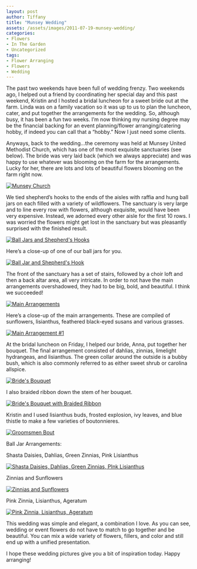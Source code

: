 ```yaml
---
layout: post
author: Tiffany
title: "Munsey Wedding"
assets: /assets/images/2011-07-19-munsey-wedding/
categories: 
- Flowers
- In The Garden
- Uncategorized
tags: 
- Flower Arranging
- Flowers
- Wedding
---
```


The past two weekends have been full of wedding frenzy. Two weekends ago, I helped out a friend by coordinating her special day and this past weekend, Kristin and I hosted a bridal luncheon for a sweet bride out at the farm. Linda was on a family vacation so it was up to us to plan the luncheon, cater, and put together the arrangements for the wedding. So, although busy, it has been a fun two weeks. I’m now thinking my nursing degree may be the financial backing for an event planning/flower arranging/catering hobby, if indeed you can call that a “hobby.” Now I just need some clients.

Anyways, back to the wedding…the ceremony was held at Munsey United Methodist Church, which has one of the most exquisite sanctuaries (see below). The bride was very laid back (which we always appreciate) and was happy to use whatever was blooming on the farm for the arrangements. Lucky for her, there are lots and lots of beautiful flowers blooming on the farm right now.

[![](jekyll_uploads/2011/07/mushrooms-wedding-zucchini-192-575x356.jpg "Munsey Church")](http://www.sweetpeonies.com/2011/07/munsey-wedding/mushrooms-wedding-zucchini-192/)

We tied shepherd’s hooks to the ends of the aisles with raffia and hung ball jars on each filled with a variety of wildflowers. The sanctuary is very large and to line every row with flowers, although exquisite, would have been very expensive. Instead, we adorned every other aisle for the first 10 rows. I was worried the flowers might get lost in the sanctuary but was pleasantly surprised with the finished result.

[![](jekyll_uploads/2011/07/mushrooms-wedding-zucchini-184-575x381.jpg "Ball Jars and Shepherd's Hooks")](http://www.sweetpeonies.com/2011/07/munsey-wedding/mushrooms-wedding-zucchini-184/)

Here’s a close-up of one of our ball jars for you.

[![](jekyll_uploads/2011/07/mushrooms-wedding-zucchini-1811-575x381.jpg "Ball Jar and Shepherd's Hook")](http://www.sweetpeonies.com/2011/07/munsey-wedding/mushrooms-wedding-zucchini-181-2/)

The front of the sanctuary has a set of stairs, followed by a choir loft and then a back altar area, all very intricate. In order to not have the main arrangements overshadowed, they had to be big, bold, and beautiful. I think we succeeded!

[![](jekyll_uploads/2011/07/mushrooms-wedding-zucchini-1441-575x381.jpg "Main Arrangements")](http://www.sweetpeonies.com/2011/07/munsey-wedding/mushrooms-wedding-zucchini-144-2/)

Here’s a close-up of the main arrangements. These are compiled of sunflowers, lisianthus, feathered black-eyed susans and various grasses.

[![](jekyll_uploads/2011/07/mushrooms-wedding-zucchini-1311-325x489.jpg "Main Arrangement #1")](http://www.sweetpeonies.com/2011/07/munsey-wedding/mushrooms-wedding-zucchini-131-2/)

At the bridal luncheon on Friday, I helped our bride, Anna, put together her bouquet. The final arrangement consisted of dahlias, zinnias, limelight hydrangeas, and lisianthus. The green collar around the outside is a bubby bush, which is also commonly referred to as either sweet shrub or carolina allspice.

[![](jekyll_uploads/2011/07/mushrooms-wedding-zucchini-145-11-575x443.jpg "Bride's Bouquet")](http://www.sweetpeonies.com/2011/07/munsey-wedding/mushrooms-wedding-zucchini-145-1-2/)

I also braided ribbon down the stem of her bouquet.

[![](jekyll_uploads/2011/07/mushrooms-wedding-zucchini-149-325x489.jpg "Bride's Bouquet with Braided Ribbon")](http://www.sweetpeonies.com/2011/07/munsey-wedding/mushrooms-wedding-zucchini-149/)

Kristin and I used lisianthus buds, frosted explosion, ivy leaves, and blue thistle to make a few varieties of boutonnieres.

[![](jekyll_uploads/2011/07/mushrooms-wedding-zucchini-119-575x404.jpg "Groomsmen Bout")](http://www.sweetpeonies.com/2011/07/munsey-wedding/mushrooms-wedding-zucchini-119/)

Ball Jar Arrangements:

Shasta Daisies, Dahlias, Green Zinnias, Pink Lisianthus

[![](jekyll_uploads/2011/07/mushrooms-wedding-zucchini-162-325x448.jpg "Shasta Daisies, Dahlias, Green Zinnias, PInk Lisianthus")](http://www.sweetpeonies.com/2011/07/munsey-wedding/mushrooms-wedding-zucchini-162/)

Zinnias and Sunflowers

[![](jekyll_uploads/2011/07/mushrooms-wedding-zucchini-173-325x489.jpg "Zinnias and Sunflowers")](http://www.sweetpeonies.com/2011/07/munsey-wedding/mushrooms-wedding-zucchini-173/)

Pink Zinnia, Lisianthus, Ageratum

[![](jekyll_uploads/2011/07/mushrooms-wedding-zucchini-169-325x459.jpg "Pink Zinnia, Lisianthus, Ageratum")](http://www.sweetpeonies.com/2011/07/munsey-wedding/mushrooms-wedding-zucchini-169/)

This wedding was simple and elegant, a combination I love. As you can see, wedding or event flowers do not have to match to go together and be beautiful. You can mix a wide variety of flowers, fillers, and color and still end up with a unified presentation.

I hope these wedding pictures give you a bit of inspiration today. Happy arranging!